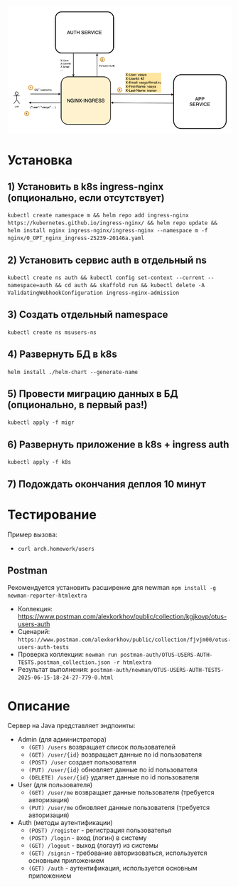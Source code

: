 ![auth.png](./images/auth.png)

# Установка
## 1) Установить в k8s ingress-nginx (опционально, если отсутствует)
```kubectl create namespace m && helm repo add ingress-nginx https://kubernetes.github.io/ingress-nginx/ && helm repo update && helm install nginx ingress-nginx/ingress-nginx --namespace m -f nginx/0_OPT_nginx_ingress-25239-20146a.yaml```

## 2) Установить сервис auth в отдельный ns

```kubectl create ns auth && kubectl config set-context --current --namespace=auth && cd auth && skaffold run && kubectl delete -A ValidatingWebhookConfiguration ingress-nginx-admission```

## 3) Создать отдельный namespace

```kubectl create ns msusers-ns```

## 4) Развернуть БД в k8s

```helm install ./helm-chart --generate-name```

## 5) Провести миграцию данных в БД (опционально, в первый раз!)

```kubectl apply -f migr```

## 6) Развернуть приложение в k8s + ingress auth

```kubectl apply -f k8s```

## 7) Подождать окончания деплоя 10 минут

# Tecтирование

Пример вызова:
* `curl arch.homework/users`

## Postman

Рекомендуется установить расширение для newman `npm install -g newman-reporter-htmlextra`

* Коллекция: https://www.postman.com/alexkorkhov/public/collection/kgjkovp/otus-users-auth
* Сценарий: `https://www.postman.com/alexkorkhov/public/collection/fjvjm00/otus-users-auth-tests`
* Проверка коллекции: `newman run postman-auth/OTUS-USERS-AUTH-TESTS.postman_collection.json -r htmlextra` 
* Результат выполнения: `postman-auth/newman/OTUS-USERS-AUTH-TESTS-2025-06-15-18-24-27-779-0.html`

# Описание
Сервер на Java представляет эндпоинты:
* Admin (для администратора)
  * `(GET) /users` возвращает список пользователей
  * `(GET) /user/{id}` возвращает данные по id пользователя
  * `(POST) /user` создает пользователя
  * `(PUT) /user/{id}` обновляет данные по id пользователя
  * `(DELETE) /user/{id}` удаляет данные по id пользователя
* User (для пользователя)
  * `(GET) /user/me` возвращает данные пользователя (требуется авторизация)
  * `(PUT) /user/me` обновляет данные пользователя (требуется авторизация)
* Auth (методы аутентификации)
  * `(POST) /register` - регистрация пользователья
  * `(POST) /login` - вход (логин) в систему
  * `(GET) /logout` - выход (логаут) из системы
  * `(GET) /signin` - требование авторизоваться, используется основным приложением
  * `(GET) /auth` - аутентификация, используется основным приложением 
